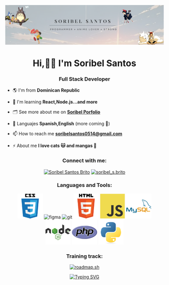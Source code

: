 <img src="https://github.com/So-Sori/So-Sori/blob/main/Soribel%20Santos%202024.png"></img>
<h1 align="center">Hi,👋🏽 I'm Soribel Santos</h1>
<h3 align="center">Full Stack Developer</h3>

- 🌎 I'm from **Dominican Republic**

- 🌱 I'm learning **React,Node.js...and more**

- 🗂️ See more about me on **<a href="https://proyecto-porfolio.vercel.app" target="blank">Soribel Porfolio</a>**

- 💬 Languajes **Spanish,English** (more coming 🌸)

- 📫 How to reach me **soribelsantos0514@gmail.com**

- ⚡ About me **I love cats 🐱 and mangas 📕**

<h3 align="center">Connect with me:</h3>
<p align="center">
<a href="https://www.linkedin.com/in/soribelsb/" target="blank">
  <img align="center" src="https://raw.githubusercontent.com/rahuldkjain/github-profile-readme-generator/master/src/images/icons/Social/linked-in-alt.svg" alt="Soribel Santos Brito" height="45" width="45"/></a>
  
<a href="https://instagram.com/soribel_s.brito" target="blank">
  <img align="center" src="https://raw.githubusercontent.com/rahuldkjain/github-profile-readme-generator/master/src/images/icons/Social/instagram.svg" alt="soribel_s.brito" height="45" width="45"/></a>

<h3 align="center">Languages and Tools:</h3>
<p align="center">
  <img src="https://raw.githubusercontent.com/devicons/devicon/master/icons/css3/css3-original-wordmark.svg" alt="css3" width="80" height="80"/>
  <img src="https://www.vectorlogo.zone/logos/figma/figma-icon.svg" alt="figma" width="80" height="80"/>
  <img src="https://www.vectorlogo.zone/logos/git-scm/git-scm-icon.svg" alt="git" width="80" height="80"/>
  <img src="https://raw.githubusercontent.com/devicons/devicon/master/icons/html5/html5-original-wordmark.svg" alt="html5" width="80" height="80"/>
  <img src="https://raw.githubusercontent.com/devicons/devicon/master/icons/javascript/javascript-original.svg" alt="javascript" width="80" height="80"/>
  <img src="https://raw.githubusercontent.com/devicons/devicon/master/icons/mysql/mysql-original-wordmark.svg" alt="mysql" width="80" height="80"/>
  <img src="https://raw.githubusercontent.com/devicons/devicon/master/icons/nodejs/nodejs-original-wordmark.svg" alt="nodejs" width="80" height="80"/>
  <img src="https://raw.githubusercontent.com/devicons/devicon/master/icons/php/php-original.svg" alt="php" width="80" height="80"/>
  <img src="https://raw.githubusercontent.com/devicons/devicon/master/icons/python/python-original.svg" alt="python" width="80" height="80"/>
</p>

<h3 align="center">Training track: </h3>
<p align="center">
  <a href="https://roadmap.sh"><img src="https://roadmap.sh/card/wide/673e1a3f5434bf319ace22be?variant=dark&roadmaps=backend%2Cfull-stack%2Cfrontend" alt="roadmap.sh"/></a>
</p>

<p align="center">
<a href="https://git.io/typing-svg"><img src="https://readme-typing-svg.demolab.com?font=Fira+Code&weight=500&size=27&duration=5008&pause=1000&color=0C88F7&center=true&multiline=true&width=595&height=80&lines=FullStack+Developer+in+process...%F0%9F%91%A9%E2%80%8D%F0%9F%92%BB;%C2%A9+Soribel+S.B" alt="Typing SVG" /></a>
</p>
